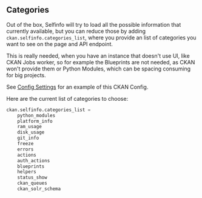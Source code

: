 ## Categories

Out of the box, Selfinfo will try to load all the possible information that currently available, but you can reduce those by adding `ckan.selfinfo.categories_list`, where you provide an list of categories you want to see on the page and API endpoint.

This is really needed, when you have an instance that doesn't use UI, like CKAN Jobs worker, so for example the Blueprints are not needed, as CKAN won't provide them or Python Modules, which can be spacing consuming for big projects.

See [Config Settings](../config_settings.md) for an example of this CKAN Config.

Here are the current list of categories to choose:

``` py
ckan.selfinfo.categories_list =
    python_modules
    platform_info
    ram_usage
    disk_usage
    git_info
    freeze
    errors
    actions
    auth_actions
    blueprints
    helpers
    status_show
    ckan_queues
    ckan_solr_schema
```